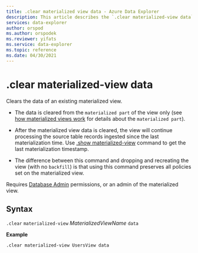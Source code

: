 ```yaml
---
title: .clear materialized view data - Azure Data Explorer
description: This article describes the `.clear materialized-view data` command in Azure Data Explorer.
services: data-explorer
author: orspod
ms.author: orspodek
ms.reviewer: yifats
ms.service: data-explorer
ms.topic: reference
ms.date: 04/30/2021
---
```

# .clear materialized-view data

Clears the data of an existing materialized view. 

* The data is cleared from the `materialized part` of the view only (see [how materialized views work](materialized-view-overview.md#how-materialized-views-work) for details about the `materialized part`).

* After the materialized view data is cleared, the view will continue processing the source table records ingested since the last materialization time. Use [.show materialized-view](materialized-view-show-commands.md#show-materialized-view) command to get the last materialization timestamp.

* The difference between this command and dropping and recreating the view (with no `backfill`) is that using this command preserves all policies set on the materialized view. 

Requires [Database Admin](../access-control/role-based-authorization.md) permissions, or an admin of the materialized view.

## Syntax 

`.clear` `materialized-view` *MaterializedViewName* `data`

**Example** 

```kusto
.clear materialized-view UsersView data 
```